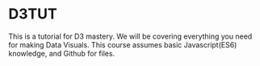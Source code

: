 # D3TUT

This is a tutorial for D3 mastery. We will be covering everything you need for making Data Visuals. This course assumes basic Javascript(ES6) knowledge, and Github for files.
